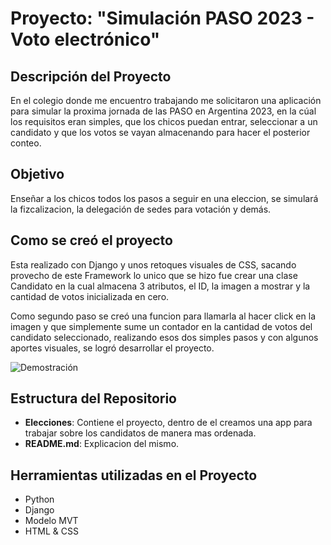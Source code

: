 # Proyecto: "Simulación PASO 2023 - Voto electrónico"

## Descripción del Proyecto
En el colegio donde me encuentro trabajando me solicitaron una aplicación para simular la proxima jornada de las PASO en Argentina 2023, en la cúal los requisitos eran simples, que los chicos puedan entrar, seleccionar a un candidato y que los votos se vayan almacenando para hacer el posterior conteo.

## Objetivo
Enseñar a los chicos todos los pasos a seguir en una eleccion, se simulará la fizcalizacion, la delegación de sedes para votación y demás.

## Como se creó el proyecto
Esta realizado con Django y unos retoques visuales de CSS, sacando provecho de este Framework lo unico que se hizo fue crear una clase Candidato en la cual almacena 3 atributos, el ID, la imagen a mostrar y la cantidad de votos inicializada en cero.<br>

Como segundo paso se creó una funcion para llamarla al hacer click en la imagen y que simplemente sume un contador en la cantidad de votos del candidato seleccionado, realizando esos dos simples pasos y con algunos aportes visuales, se logró desarrollar el proyecto.

![Demostración](https://github.com/JulianRegueira/Elecciones/assets/130511226/3541944b-177a-43d6-b224-ec8d3db7b89b)

## Estructura del Repositorio
- **Elecciones**: Contiene el proyecto, dentro de el creamos una app para trabajar sobre los candidatos de manera mas ordenada.
- **README.md**: Explicacion del mismo.

## Herramientas utilizadas en el Proyecto
- Python
- Django
- Modelo MVT
- HTML & CSS
